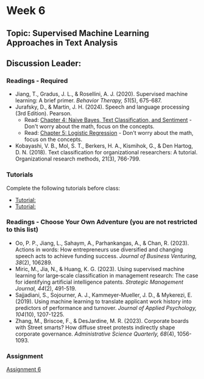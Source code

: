 # Week 6

## Topic: Supervised Machine Learning Approaches in Text Analysis

## Discussion Leader:

### Readings - Required

- Jiang, T., Gradus, J. L., & Rosellini, A. J. (2020). Supervised machine learning: A brief primer. *Behavior Therapy, 51*(5), 675-687.
- Jurafsky, D., & Martin, J. H. (2024). Speech and language processing (3rd Edition). Pearson.
  - Read: [Chapter 4: Naive Bayes, Text Classification, and Sentiment](https://web.stanford.edu/~jurafsky/slp3/4.pdf) - Don't worry about the math, focus on the concepts.
  - Read: [Chapter 5: Logistic Regression](https://web.stanford.edu/~jurafsky/slp3/5.pdf) - Don't worry about the math, focus on the concepts.
- Kobayashi, V. B., Mol, S. T., Berkers, H. A., Kismihok, G., & Den Hartog, D. N. (2018). Text classification for organizational researchers: A tutorial. Organizational research methods, 21(3), 766-799.

### Tutorials

Complete the following tutorials before class:
- [Tutorial: ]()
- [Tutorial: ]()

### Readings - Choose Your Own Adventure (you are not restricted to this list)

- Oo, P. P., Jiang, L., Sahaym, A., Parhankangas, A., & Chan, R. (2023). Actions in words: How entrepreneurs use diversified and changing speech acts to achieve funding success. *Journal of Business Venturing, 38*(2), 106289.
- Miric, M., Jia, N., & Huang, K. G. (2023). Using supervised machine learning for large‐scale classification in management research: The case for identifying artificial intelligence patents. *Strategic Management Journal, 44*(2), 491-519.
- Sajjadiani, S., Sojourner, A. J., Kammeyer-Mueller, J. D., & Mykerezi, E. (2019). Using machine learning to translate applicant work history into predictors of performance and turnover. *Journal of Applied Psychology, 104*(10), 1207-1225.
- Zhang, M., Briscoe, F., & DesJardine, M. R. (2023). Corporate boards with Street smarts? How diffuse street protests indirectly shape corporate governance. *Administrative Science Quarterly, 68*(4), 1056-1093.

### Assignment

[Assignment 6](../assignments/materials/week_6/instructions.md)